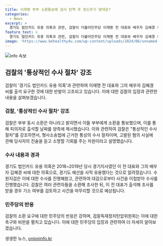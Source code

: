 ```yaml
---
title: 이재명 부부 소환통보에 검사 탄핵 후 망신주기 맞대응?
categories:
  - News
excerpt: >
  경기도 법인카드 유용 의혹과 관련, 검찰이 더불어민주당 이재명 전 대표와 배우자 김혜경 씨를 출석 요구했으며, 이에 대해 검찰은 통상적인 수사 절차를 강조하고 있다. 이번 소환은 형사소송법에 따른 일반적인 수사 절차이며, 검찰은 사건을 증거와 법리에 따라 처리할 것을 설명했다. 이에 대한 더불어민주당의 반발과 갈등 양상도 고조되고 있는 가운데, 관련 사안에 대한 검찰의 조사가 계속될 전망이다.
feature_text: >
  경기도 법인카드 유용 의혹과 관련, 검찰이 더불어민주당 이재명 전 대표와 배우자 김혜경 씨를 출석 요구했으며, 이에 대해 검찰은 통상적인 수사 절차를 강조하고 있다. 이번 소환은 형사소송법에 따른 일반적인 수사 절차이며, 검찰은 사건을 증거와 법리에 따라 처리할 것을 설명했다. 이에 대한 더불어민주당의 반발과 갈등 양상도 고조되고 있는 가운데, 관련 사안에 대한 검찰의 조사가 계속될 전망이다.
image: 'https://www.behealthy4u.com/wp-content/uploads/2024/06/unnamed-file.png'
---
```


<p><img src="https://www.behealthy4u.com/wp-content/uploads/2024/06/unnamed-file.png" alt="info 속보" /></p>

<h2 data-ke-size="size26">검찰의 '통상적인 수사 절차' 강조</h2>

<p data-ke-size="size16">검찰이 '경기도 법인카드 유용 의혹'과 관련하여 이재명 전 대표와 그의 배우자 김혜경 씨를 출석 요구한 것에 대한 반발이 고조되고 있습니다. 이에 대한 검찰의 입장과 관련한 내용을 살펴보겠습니다.</p>

<h3>검찰, '통상적인 수사 절차' 강조</h3>

<p data-ke-size="size16">검찰은 부부 동시 소환은 아니라고 밝히면서 이들 부부에게 소환을 통보했으며, 이를 통해 피의자로 출석할 날짜를 양측에 제시했습니다. 이와 관련하여 검찰은 "통상적인 수사 절차"를 강조하면서, 형사소송법에 근거한 통상의 수사 절차이며, 고발된 혐의 사실에 관해 당사자의 진술을 듣고 소명할 기회를 주는 차원이라고 설명했습니다.</p>

<h3>수사 내용과 경과</h3>

<p data-ke-size="size16">경기도 법인카드 유용 의혹은 2018~2019년 당시 경기지사였던 이 전 대표와 그의 배우자 김혜경 씨에 대한 의혹으로, 경기도 예산을 사적 유용했다는 것으로 알려졌습니다. 수원지검은 이에 대한 수사를 진행해왔고, 관련하여 대검으로부터 사건을 이첩받아 수사를 진행했습니다. 검찰은 여러 관련자들을 소환해 조사한 뒤, 이 전 대표가 출석해 조사를 받을 경우 기소 여부를 검토하고 사건을 마무리할 것으로 예상됩니다.</p>

<h3>민주당의 반응</h3>

<p data-ke-size="size16">검찰의 소환 요구에 대한 민주당의 반응은 강하며, 검찰독재정치탄압위원회는 이에 대한 촉구와 비판을 펼치고 있습니다. 이에 대한 민주당의 입장과 관련하여 더 자세히 알아보겠습니다.</p>
생생한 뉴스, <a href="https://onioninfo.kr" rel="dofollow">onioninfo.kr</a>



